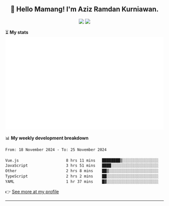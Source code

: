 <h2 align="center">👋 Hello Mamang! I'm Aziz Ramdan Kurniawan.</h2>  
<p align="center">
  <img src="https://komarev.com/ghpvc/?username=azizramdan">
  <img src="https://wakatime.com/badge/user/90056fa0-4c31-4eca-954e-2a3ac05896f9.svg">
</p>
    
⏳ **My stats**  
![](https://raw.githubusercontent.com/azizramdan/github-stats/master/generated/overview.svg#gh-dark-mode-only)

📊 **My weekly development breakdown**
<!--START_SECTION:waka-->

```txt
From: 18 November 2024 - To: 25 November 2024

Vue.js                     8 hrs 11 mins   ████████▒░░░░░░░░░░░░░░░░   33.38 %
JavaScript                 3 hrs 51 mins   ████░░░░░░░░░░░░░░░░░░░░░   15.70 %
Other                      2 hrs 8 mins    ██▒░░░░░░░░░░░░░░░░░░░░░░   08.73 %
TypeScript                 2 hrs 2 mins    ██░░░░░░░░░░░░░░░░░░░░░░░   08.35 %
YAML                       1 hr 37 mins    █▓░░░░░░░░░░░░░░░░░░░░░░░   06.60 %
```

<!--END_SECTION:waka-->
👉 [See more at my profile](https://wakatime.com/@azizramdan)
***
